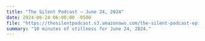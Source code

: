 ```yaml
---
title: "The Silent Podcast — June 24, 2024"
date: 2024-06-24 06:00:00 -0500
file: "https://thesilentpodcast.s3.amazonaws.com/the-silent-podcast-episode-track.mp3"
summary: "10 minutes of stillness for June 24, 2024."
---
```


